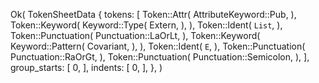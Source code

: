 Ok(
    TokenSheetData {
        tokens: [
            Token::Attr(
                AttributeKeyword::Pub,
            ),
            Token::Keyword(
                Keyword::Type(
                    Extern,
                ),
            ),
            Token::Ident(
                `List`,
            ),
            Token::Punctuation(
                Punctuation::LaOrLt,
            ),
            Token::Keyword(
                Keyword::Pattern(
                    Covariant,
                ),
            ),
            Token::Ident(
                `E`,
            ),
            Token::Punctuation(
                Punctuation::RaOrGt,
            ),
            Token::Punctuation(
                Punctuation::Semicolon,
            ),
        ],
        group_starts: [
            0,
        ],
        indents: [
            0,
        ],
    },
)